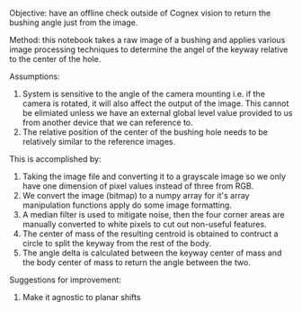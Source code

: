 Objective: have an offline check outside of Cognex vision to return the bushing angle just from the image.

Method: this notebook takes a raw image of a bushing and applies various image processing techniques to determine the angel of the keyway relative to the center of the hole.

Assumptions: 
  1. System is sensitive to the angle of the camera mounting i.e. if the camera is rotated, it will also affect the output of the image. This cannot be elimiated unless we have an external global level value provided to us from another device that we can reference to.
  2. The relative position of the center of the bushing hole needs to be relatively similar to the reference images.

This is accomplished by:
  1. Taking the image file and converting it to a grayscale image so we only have one dimension of pixel values instead of three from RGB.
  2. We convert the image (bitmap) to a numpy array for it's array manipulation functions apply do some image formatting.
  3. A median filter is used to mitigate noise, then the four corner areas are manually converted to white pixels to cut out non-useful features.
  4. The center of mass of the resulting centroid is obtained to contruct a circle to split the keyway from the rest of the body.
  5. The angle delta is calculated between the keyway center of mass and the body center of mass to return the angle between the two.

Suggestions for improvement:
  1. Make it agnostic to planar shifts
